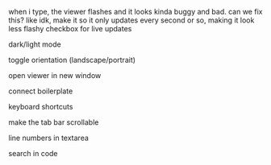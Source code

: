 when i type, the viewer flashes and it looks kinda buggy and bad. can we fix this? like idk, make it so it only updates every second or so, making it look less flashy
checkbox for live updates

dark/light mode

toggle orientation (landscape/portrait)

open viewer in new window

connect boilerplate

keyboard shortcuts

make the tab bar scrollable

line numbers in textarea

search in code